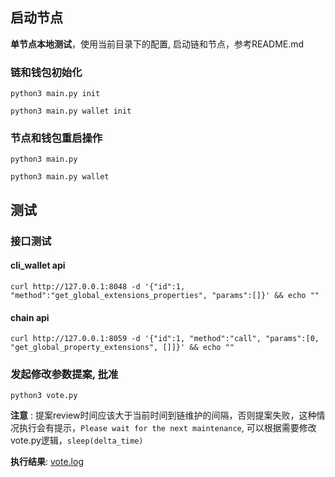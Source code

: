 
## 启动节点  
**单节点本地测试**，使用当前目录下的配置, 启动链和节点，参考README.md
### 链和钱包初始化
``` shell
python3 main.py init

python3 main.py wallet init

```

### 节点和钱包重启操作
``` shell
python3 main.py 

python3 main.py wallet
```


## 测试

### 接口测试
#### cli_wallet api
``` shell
curl http://127.0.0.1:8048 -d '{"id":1, "method":"get_global_extensions_properties", "params":[]}' && echo ""
```

#### chain api
``` shell
curl http://127.0.0.1:8059 -d '{"id":1, "method":"call", "params":[0, "get_global_property_extensions", []]}' && echo ""
```

### 发起修改参数提案, 批准  
``` shell
python3 vote.py

```

**注意** : 提案review时间应该大于当前时间到链维护的间隔，否则提案失败，这种情况执行会有提示，`Please wait for the next maintenance`, 可以根据需要修改vote.py逻辑，`sleep(delta_time)`

**执行结果**: [vote.log](https://github.com/gkany/CocosBCX/edit/master/feature_test/max_vote_number/vote.log)

